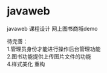 # javaweb
javaweb 课程设计 网上图书商城demo

待完善：
<br/>
1.管理员身份才能进行操作后台管理功能
<br/>
2.图书功能提供上传图片文件的功能
<br/>
4.样式美化 重构
